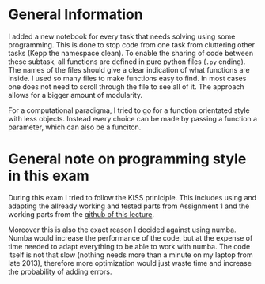 # General Information

I added a new notebook for every task that needs solving using some programming. This is done to stop code from one task from cluttering other tasks (Kepp the namespace clean). To enable the sharing of code between these subtask, all functions are defined in pure python files (`.py` ending). The names of the files should give a clear indication of what functions are inside. I used so many files to make functions easy to find. In most cases one does not need to scroll through the file to see all of it. The approach allows for a bigger amount of modularity. 

For a computational paradigma, I tried to go for a function orientated style with less objects. Instead every choice can be made by passing a function a parameter, which can also be a funciton.

# General note on programming style in this exam

During this exam I tried to follow the KISS priniciple.
This includes using and adapting the allready working and tested parts from Assignment 1 and the working parts from the [github of this lecture](https://github.com/nordam/ComputationalPhysics/blob/master/Notebooks/02%20-%20Numerical%20precision.ipynb).

Moreover this is also the exact reason I decided against using numba. 
Numba would increase the performance of the code, but at the expense of time needed to adapt everything to be able to work with numba.
The code itself is not that slow (nothing needs more than a minute on my laptop from late 2013), therefore more optimization would just waste time and increase the probability of adding errors.
